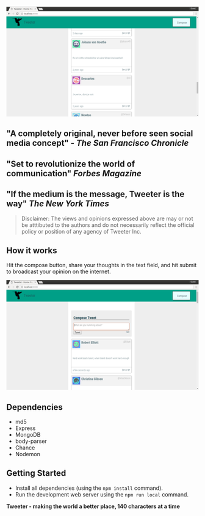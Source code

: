 !["First Photo"](https://github.com/bartleyjulia/tweeter/blob/master/docs/firstphoto.png)

## "A completely original, never before seen social media concept" - _The San Francisco Chronicle_

## "Set to revolutionize the world of communication"  _Forbes Magazine_

## "If the medium is the message, Tweeter is the way" _The New York Times_

>Disclaimer: The views and opinions expressed above are may or not be atttibuted to the authors and do not
necessarily reflect the official policy or position of any agency of Tweeter Inc.


## How it works

Hit the compose button, share your thoughts in the text field, and hit submit to broadcast your opinion on the internet.


!["Second Photo"](https://github.com/bartleyjulia/tweeter/blob/master/docs/compose%20photo.png)

## Dependencies
- md5
- Express
- MongoDB
- body-parser
- Chance
- Nodemon

## Getting Started
- Install all dependencies (using the `npm install` command).
- Run the development web server using the `npm run local` command.


**Tweeter - making the world a better place, 140 characters at a time**
